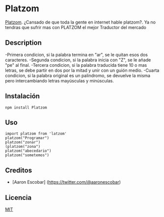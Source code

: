 # Platzom

[Platzom](https://github.com/AaronEscobar1/javascriptPlatzom). ¿Cansado de que toda la gente en internet hable platzom?.
Ya no tendras que sufrir mas con PLATZOM el mejor Traductor del mercado

## Description

-Primera condicion, si la palabra termina en "ar", se le quitan esos dos caracteres.
-Segunda condicion, si la palabra inicia con "Z", se le añade "pe" al final.
-Tercera condicion, si la palabra traducida tiene 10 o mas letras, se debe partir en dos por la mitad y unir con un guión medio.
-Cuarta condicion, si la palabra original es un palindromo, se devuelve la misma pero intercambiando letras mayúsculas y minúsculas.

## Instalación

```
npm install Platzom
```

## Uso

```
import platzom from 'latzom'
platzom("Programar")
platzom("zonar")
(platzom("zona")
platzom("abecedario")
platzom("sometemos")
```

## Creditos

- [Aaron Escobar] (https://twitter.com/@aaronescobar)

## Licencia

[MIT](https://opensource.org/licenses/MIT)
